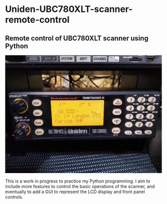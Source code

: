 # Uniden-UBC780XLT-scanner-remote-control
## Remote control of UBC780XLT scanner using Python

![Front view of UBC780XLT](https://github.com/Liamgoh/Uniden-UBC780XLT-scanner-remote-control/blob/master/IMG_20200425_134352483.jpg "Front view of UBC780XLT")

This is a work in progress to practice my Python programming. I aim to include more features to control the basic operations of the scanner, and eventually to add a GUI to represent the LCD display and front panel controls.
